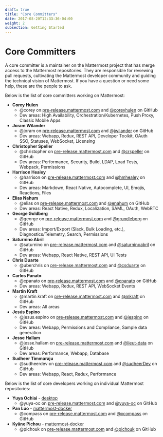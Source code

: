 ```yaml
---
draft: true
title: "Core Committers"
date: 2017-08-20T12:33:36-04:00
weight: 2
subsection: Getting Started
---
```


# Core Committers

A core committer is a maintainer on the Mattermost project that has merge access to the Mattermost repositories. They are responsible for reviewing pull requests, cultivating the Mattermost developer community and guiding the technical vision of Mattermost. If you have a question or need some help, these are the people to ask.

Below is the list of core committers working on Mattermost:

- **Corey Hulen**
  - @corey on [pre-release.mattermost.com](https://pre-release.mattermost.com/core/messages/@corey) and [@coreyhulen](https://github.com/coreyhulen) on GitHub
  - Dev areas: High Availability, Orchestration/Kubernetes, Push Proxy, Classic Mobile Apps
- **Joram Wilander**
  - @joram on [pre-release.mattermost.com](https://pre-release.mattermost.com/core/messages/@joram) and [@jwilander](https://github.com/jwilander) on GitHub
  - Dev areas: Webapp, Redux, REST API, Developer Toolkit, OAuth SSO, Statuses, WebSocket, Licensing
- **Christopher Speller**
  - @christopher on [pre-release.mattermost.com](https://pre-release.mattermost.com/core/messages/@christopher) and [@crspeller](https://github.com/crspeller) on GitHub
  - Dev areas: Performance, Security, Build, LDAP, Load Tests, Webpack, Permissions
- **Harrison Healey**
  - @harrison on [pre-release.mattermost.com](https://pre-release.mattermost.com/core/messages/@harrison) and [@hmhealey](https://github.com/hmhealey) on GitHub
  - Dev areas: Markdown, React Native, Autocomplete, UI, Emojis, Reactions, Files
- **Elias Nahum**
  - @elias on [pre-release.mattermost.com](https://pre-release.mattermost.com/core/messages/@elias) and [@enahum](https://github.com/enahum) on GitHub
  - Dev areas: React Native, Redux, Localization, SAML, OAuth, WebRTC
- **George Goldberg**
  - @george on [pre-release.mattermost.com](https://pre-release.mattermost.com/core/messages/@george) and [@grundleborg](https://github.com/grundleborg) on GitHub
  - Dev areas: Import/Export (Slack, Bulk Loading, etc.), Diagnostics/Telemetry, Search, Permissions
- **Saturnino Abril**
  - @saturnino on [pre-release.mattermost.com](https://pre-release.mattermost.com/core/messages/@saturnino) and [@saturninoabril](https://github.com/saturninoabril) on GitHub
  - Dev areas: Webapp, React Native, REST API, UI Tests
- **Chris Duarte**
  - @uberchris on [pre-release.mattermost.com](https://pre-release.mattermost.com/core/messages/@uberchris) and [@csduarte](https://github.com/csduarte) on GitHub
- **Carlos Panato**
  - @cpanato on [pre-release.mattermost.com](https://pre-release.mattermost.com/core/messages/@cpanato) and [@cpanato](https://github.com/cpanato) on GitHub
  - Dev areas: Webapp, Redux, REST API, WebSocket Events
- **Martin Kraft**
  - @martin.kraft on [pre-release.mattermost.com](https://pre-release.mattermost.com/core/messages/@martin.kraft) and [@mkraft](https://github.com/mkraft) on GitHub
  - Dev areas: All areas
- **Jesús Espino**
  - @jesus.espino on [pre-release.mattermost.com](https://pre-release.mattermost.com/core/messages/@jesus.espino) and [@jespino](https://github.com/jespino) on GitHub
  - Dev areas: Webapp, Permissions and Compliance, Sample data generation
- **Jesse Hallam**
  - @jesse.hallam on [pre-release.mattermost.com](https://pre-release.mattermost.com/core/messages/@jesse.hallam) and [@lieut-data](https://github.com/lieut-data) on GitHub
  - Dev areas: Performance, Webapp, Database
- **Sudheer Timmaraju**
  - @sudheerdev on [pre-release.mattermost.com](https://pre-release.mattermost.com/core/messages/@sudheerdev) and [@sudheerDev](https://github.com/sudheerDev) on GitHub
  - Dev areas: Webapp, React, Redux, Performance

Below is the list of core developers working on individual Mattermost repositories:

- **Yuya Ochiai** - [desktop](https://github.com/mattermost/desktop)
  - @yuya-oc on [pre-release.mattermost.com](https://pre-release.mattermost.com/core/messages/@yuya-oc) and [@yuya-oc](https://github.com/yuya-oc) on GitHub
- **Pan Luo** - [mattermost-docker](https://github.com/mattermost/mattermost-docker)
  - @compass on [pre-release.mattermost.com](https://pre-release.mattermost.com/core/messages/@compass) and [@xcompass](https://github.com/xcompass) on GitHub
- **Kyâne Pichou** - [mattermost-docker](https://github.com/mattermost/mattermost-docker)
  - @pichouk on [pre-release.mattermost.com](https://pre-release.mattermost.com/core/messages/@pichouk) and [@pichouk](https://github.com/pichouk) on GitHub

